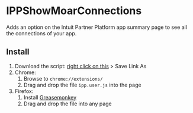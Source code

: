 # IPPShowMoarConnections
Adds an option on the Intuit Partner Platform app summary page to see all the connections of your app.

## Install

1. Download the script: [right click on this](https://github.com/francoisl/IPPShowMoarConnections/raw/master/ipp.user.js) > Save Link As
2. Chrome:
    1. Browse to `chrome://extensions/`
    2. Drag and drop the file `ipp.user.js` into the page
3. Firefox:
    1. Install [Greasemonkey](https://addons.mozilla.org/en-Us/firefox/addon/greasemonkey/)
    2. Drag and drop the file into any page
